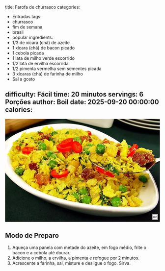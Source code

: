 title: Farofa de churrasco
categories:
  - Entradas
tags:
  - churrasco
  - fim de semana
  - brasil
  - popular
ingredients:
  - 1/3 de xícara (chá) de azeite
  - 1 xícara (chá) de bacon picado
  - 1 cebola picada
  - 1 lata de milho verde escorrido
  - 1/2 lata de ervilha escorrida
  - 1/2 pimenta vermelha sem sementes picada
  - 3 xícaras (chá) de farinha de milho
  - Sal a gosto

difficulty: Fácil
time: 20 minutos
servings: 6 Porções
author: Boil
date: 2025-09-20 00:00:00
calories:
---
![Farofa de churrasco](/images/farofa_de_churrasco.webp)

## Modo de Preparo
1. Aqueça uma panela com metade do azeite, em fogo médio, frite o bacon e a cebola até dourar.
2. Adicione o milho, a ervilha, a pimenta e refogue por 2 minutos.
3. Acrescente a farinha, sal, misture e desligue o fogo. Sirva.